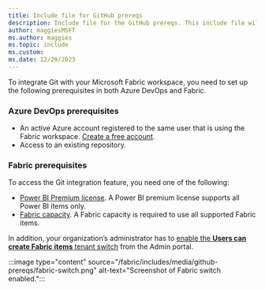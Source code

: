 ```yaml
---
title: Include file for GitHub prereqs
description: Include file for the GitHub prereqs. This include file will be referenced in this repo and also in an article in the Power BI repo.
author: maggiesMSFT
ms.author: maggies
ms.topic: include
ms.custom: 
ms.date: 12/20/2023
---
```

To integrate Git with your Microsoft Fabric workspace, you need to set up the following prerequisites in both Azure DevOps and Fabric.

### Azure DevOps prerequisites

- An active Azure account registered to the same user that is using the Fabric workspace. [Create a free account](https://azure.microsoft.com/products/devops/).
- Access to an existing repository.

### Fabric prerequisites

To access the Git integration feature, you need one of the following:

- [Power BI Premium license](/power-bi/enterprise/service-premium-what-is). A Power BI premium license supports all Power BI items only.
- [Fabric capacity](/fabric/enterprise/licenses#capacity-and-skus). A Fabric capacity is required to use all supported Fabric items.

In addition, your organization’s administrator has to [enable the **Users can create Fabric items** tenant switch](/fabric/admin/about-tenant-settings#how-to-get-to-the-tenant-settings) from the Admin portal.

:::image type="content" source="/fabric/includes/media/github-prereqs/fabric-switch.png" alt-text="Screenshot of Fabric switch enabled.":::
